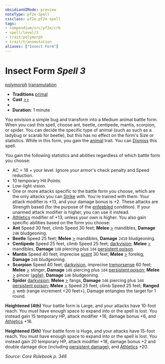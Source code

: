```yaml
---
obsidianUIMode: preview
noteType: pf2e-Spell
cssclass: pf2e,pf2e-spell
tags:
- compendium/src/pf2e/crb
- spell/level/3
- trait/polymorph
- trait/transmutation
aliases: ["Insect Form"]
---
```

# Insect Form *Spell 3*   
[polymorph](rules/traits/polymorph.md "Polymorph Effect Trait")  [transmutation](rules/traits/transmutation.md "Transmutation School Trait")  

- **Traditions** [primal](rules/traits/primal.md "Primal Tradition Trait")
- **Cast** [>>](rules/core-rulebook/chapter-9-playing-the-game.md#Actions "Two-Action") 
- 
- **Duration**: 1 minute

You envision a simple bug and transform into a Medium animal battle form. When you cast this spell, choose ant, beetle, centipede, mantis, scorpion, or spider. You can decide the specific type of animal (such as such as a ladybug or scarab for beetle), but this has no effect on the form's Size or statistics. While in this form, you gain the [animal](rules/traits/animal.md "Animal Creature Type Trait") trait. You can [Dismiss](rules/actions/dismiss.md) this spell.

You gain the following statistics and abilities regardless of which battle form you choose:

- AC = 18 + your level. Ignore your armor's check penalty and Speed reduction.
- 10 temporary Hit Points.
- Low-light vision.
- One or more attacks specific to the battle form you choose, which are the only attacks you can [Strike](rules/actions/strike.md) with. You're trained with them. Your attack modifier is +13, and your damage bonus is +2. These attacks are Strength based (for the purpose of the [enfeebled](rules/conditions.md#Enfeebled) condition). If your unarmed attack modifier is higher, you can use it instead.
- [Athletics](compendium/skills.md#Athletics) modifier of +13, unless your own is higher. You also gain specific abilities based on the form you choose:
- **Ant** Speed 30 feet, climb Speed 30 feet; **Melee** [>](rules/core-rulebook/chapter-9-playing-the-game.md#Actions "Single Action") mandibles, **Damage** `2d6` bludgeoning.
- **Beetle** Speed 25 feet; **Melee** [>](rules/core-rulebook/chapter-9-playing-the-game.md#Actions "Single Action") mandibles, **Damage** `2d10` bludgeoning.
- **Centipede** Speed 25 feet, climb Speed 25 feet; [darkvision](rules/abilities/darkvision.md); **Melee** [>](rules/core-rulebook/chapter-9-playing-the-game.md#Actions "Single Action") mandibles, **Damage** `1d8` piercing plus `1d4` [persistent poison](rules/conditions.md#Persistent%20Damage).
- **Mantis** Speed 40 feet; imprecise [scent](rules/abilities/scent.md) 30 feet; **Melee** [>](rules/core-rulebook/chapter-9-playing-the-game.md#Actions "Single Action") foreleg, **Damage** `2d8` bludgeoning.
- **Scorpion** Speed 40 feet; [darkvision](rules/abilities/darkvision.md), imprecise [tremorsense](rules/abilities/tremorsense.md) 60 feet; **Melee** [>](rules/core-rulebook/chapter-9-playing-the-game.md#Actions "Single Action") stinger, **Damage** `1d8` piercing plus `1d4` [persistent poison](rules/conditions.md#Persistent%20Damage); **Melee** [>](rules/core-rulebook/chapter-9-playing-the-game.md#Actions "Single Action") pincer ([agile](rules/traits/agile.md "Agile Weapon Trait")), **Damage** `1d6` bludgeoning.
- **Spider** [darkvision](rules/abilities/darkvision.md); **Melee** [>](rules/core-rulebook/chapter-9-playing-the-game.md#Actions "Single Action") fangs, **Damage** `1d6` piercing plus `1d4` [persistent poison](rules/conditions.md#Persistent%20Damage); **Melee** [>](rules/core-rulebook/chapter-9-playing-the-game.md#Actions "Single Action") Speed 25 feet, climb Speed 25 feet; **Ranged** [>](rules/core-rulebook/chapter-9-playing-the-game.md#Actions "Single Action") web (range increment <20 feet>), Damage entangles the target for 1 round.

**Heightened (4th)** Your battle form is Large, and your attacks have 10-foot reach. You must have enough space to expand into or the spell is lost. You instead gain 15 temporary HP, attack modifier +16, damage bonus +6, and [Athletics](compendium/skills.md#Athletics) +16.

**Heightened (5th)** Your battle form is Huge, and your attacks have 15-foot reach. You must have enough space to expand into or the spell is lost. You instead gain 20 temporary HP, attack modifier +18, damage bonus +2 and double damage dice (including [persistent damage](rules/conditions.md#Persistent%20Damage)), and [Athletics](compendium/skills.md#Athletics) +20.

*Source: Core Rulebook p. 346*